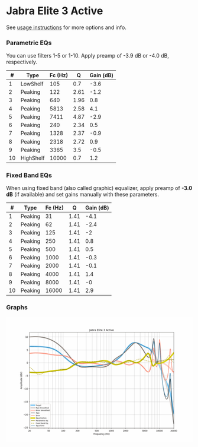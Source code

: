 # Jabra Elite 3 Active
See [usage instructions](https://github.com/jaakkopasanen/AutoEq#usage) for more options and info.

### Parametric EQs
You can use filters 1-5 or 1-10. Apply preamp of -3.9 dB or -4.0 dB, respectively.

|   # | Type      |   Fc (Hz) |    Q |   Gain (dB) |
|-----|-----------|-----------|------|-------------|
|   1 | LowShelf  |       105 | 0.7  |        -3.6 |
|   2 | Peaking   |       122 | 2.61 |        -1.2 |
|   3 | Peaking   |       640 | 1.96 |         0.8 |
|   4 | Peaking   |      5813 | 2.58 |         4.1 |
|   5 | Peaking   |      7411 | 4.87 |        -2.9 |
|   6 | Peaking   |       240 | 2.34 |         0.5 |
|   7 | Peaking   |      1328 | 2.37 |        -0.9 |
|   8 | Peaking   |      2318 | 2.72 |         0.9 |
|   9 | Peaking   |      3365 | 3.5  |        -0.5 |
|  10 | HighShelf |     10000 | 0.7  |         1.2 |

### Fixed Band EQs
When using fixed band (also called graphic) equalizer, apply preamp of **-3.0 dB** (if available) and set gains manually with these parameters.

|   # | Type    |   Fc (Hz) |    Q |   Gain (dB) |
|-----|---------|-----------|------|-------------|
|   1 | Peaking |        31 | 1.41 |        -4.1 |
|   2 | Peaking |        62 | 1.41 |        -2.4 |
|   3 | Peaking |       125 | 1.41 |        -2   |
|   4 | Peaking |       250 | 1.41 |         0.8 |
|   5 | Peaking |       500 | 1.41 |         0.5 |
|   6 | Peaking |      1000 | 1.41 |        -0.3 |
|   7 | Peaking |      2000 | 1.41 |        -0.1 |
|   8 | Peaking |      4000 | 1.41 |         1.4 |
|   9 | Peaking |      8000 | 1.41 |        -0   |
|  10 | Peaking |     16000 | 1.41 |         2.9 |

### Graphs
![](./Jabra%20Elite%203%20Active.png)
